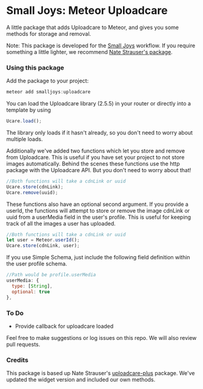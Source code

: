# Small Joys: Meteor Uploadcare

A little package that adds Uploadcare to Meteor, and gives you some methods for storage and removal.

Note: This package is developed for the <a href="http://smalljoys.co">Small Joys</a> workflow. If you require something a little lighter, we recommend <a href="https://github.com/nate-strauser/meteor-uploadcare-plus/">Nate Strauser's package</a>.

### Using this package

Add the package to your project:

```js
meteor add smalljoys:uploadcare
```

You can load the Uploadcare library (2.5.5) in your router or directly into a template by using

```js
Ucare.load();
```

The library only loads if it hasn't already, so you don't need to worry about multiple loads.

Additionally we've added two functions which let you store and remove from Uploadcare. This is useful if you have set your project to not store images automatically. Behind the scenes these functions use the http package with the Uploadcare API. But you don't need to worry about that!

```js
//Both functions will take a cdnLink or uuid
Ucare.store(cdnLink);
Ucare.remove(uuid);
```

These functions also have an optional second argument. If you provide a userId, the functions will attempt to store or remove the image cdnLink or uuid from a userMedia field in the user's profile. This is useful for keeping track of all the images a user has uploaded.

```js
//Both functions will take a cdnLink or uuid
let user = Meteor.userId();
Ucare.store(cdnLink, user);
```

If you use Simple Schema, just include the following field definition within the user profile schema.

```js
//Path would be profile.userMedia
userMedia: {
  type: [String],
  optional: true
},
```

### To Do
- Provide callback for uploadcare loaded

Feel free to make suggestions or log issues on this repo. We will also review pull requests.

### Credits
This package is based up Nate Strauser's <a href="https://github.com/nate-strauser/meteor-uploadcare-plus/">uploadcare-plus</a> package. We've updated the widget version and included our own methods.

